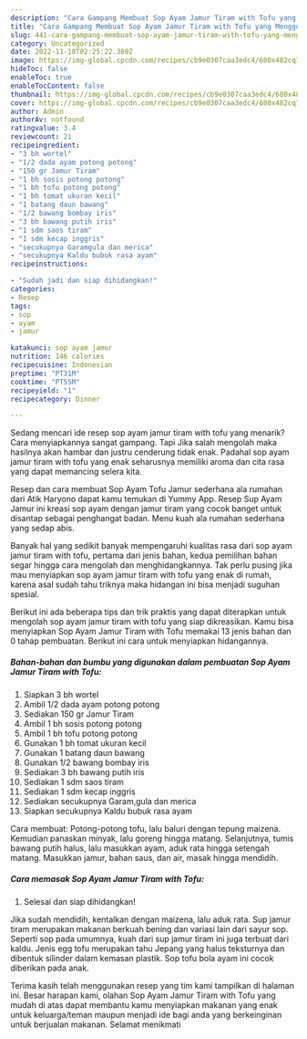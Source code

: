 ```yaml
---
description: "Cara Gampang Membuat Sop Ayam Jamur Tiram with Tofu yang Menggugah Selera, Buat Buka Puasa Menggugah Selera"
title: "Cara Gampang Membuat Sop Ayam Jamur Tiram with Tofu yang Menggugah Selera, Buat Buka Puasa Menggugah Selera"
slug: 441-cara-gampang-membuat-sop-ayam-jamur-tiram-with-tofu-yang-menggugah-selera-buat-buka-puasa-menggugah-selera
category: Uncategorized
date: 2022-11-18T02:25:22.389Z
image: https://img-global.cpcdn.com/recipes/cb9e0307caa3edc4/680x482cq70/sop-ayam-jamur-tiram-with-tofu-foto-resep-utama.jpg
hideToc: false
enableToc: true
enableTocContent: false
thumbnail: https://img-global.cpcdn.com/recipes/cb9e0307caa3edc4/680x482cq70/sop-ayam-jamur-tiram-with-tofu-foto-resep-utama.jpg
cover: https://img-global.cpcdn.com/recipes/cb9e0307caa3edc4/680x482cq70/sop-ayam-jamur-tiram-with-tofu-foto-resep-utama.jpg
author: Admin
authorAv: notfound
ratingvalue: 3.4
reviewcount: 21
recipeingredient:
- "3 bh wortel"
- "1/2 dada ayam potong potong"
- "150 gr Jamur Tiram"
- "1 bh sosis potong potong"
- "1 bh tofu potong potong"
- "1 bh tomat ukuran kecil"
- "1 batang daun bawang"
- "1/2 bawang bombay iris"
- "3 bh bawang putih iris"
- "1 sdm saos tiram"
- "1 sdm kecap inggris"
- "secukupnya Garamgula dan merica"
- "secukupnya Kaldu bubuk rasa ayam"
recipeinstructions:

- "Sudah jadi dan siap dihidangkan!"
categories:
- Resep
tags:
- sop
- ayam
- jamur

katakunci: sop ayam jamur 
nutrition: 146 calories
recipecuisine: Indonesian
preptime: "PT31M"
cooktime: "PT55M"
recipeyield: "1"
recipecategory: Dinner

---
```



Sedang mencari ide resep sop ayam jamur tiram with tofu yang menarik? Cara menyiapkannya sangat gampang. Tapi Jika salah mengolah maka hasilnya akan hambar dan justru cenderung tidak enak. Padahal sop ayam jamur tiram with tofu yang enak seharusnya memiliki aroma dan cita rasa yang dapat memancing selera kita.


Resep dan cara membuat Sop Ayam Tofu Jamur sederhana ala rumahan dari Atik Haryono dapat kamu temukan di Yummy App. Resep Sup Ayam Jamur ini kreasi sop ayam dengan jamur tiram yang cocok banget untuk disantap sebagai penghangat badan. Menu kuah ala rumahan sederhana yang sedap abis.

Banyak hal yang sedikit banyak mempengaruhi kualitas rasa dari sop ayam jamur tiram with tofu, pertama dari jenis bahan, kedua pemilihan bahan segar hingga cara mengolah dan menghidangkannya. Tak perlu pusing jika mau menyiapkan sop ayam jamur tiram with tofu yang enak di rumah, karena asal sudah tahu triknya maka hidangan ini bisa menjadi suguhan spesial.


Berikut ini ada beberapa tips dan trik praktis yang dapat diterapkan untuk mengolah sop ayam jamur tiram with tofu yang siap dikreasikan. Kamu bisa menyiapkan Sop Ayam Jamur Tiram with Tofu memakai 13 jenis bahan dan 0 tahap pembuatan. Berikut ini cara untuk menyiapkan hidangannya.

<!--inarticleads1-->

##### Bahan-bahan dan bumbu yang digunakan dalam pembuatan Sop Ayam Jamur Tiram with Tofu:

1. Siapkan 3 bh wortel
1. Ambil 1/2 dada ayam potong potong
1. Sediakan 150 gr Jamur Tiram
1. Ambil 1 bh sosis potong potong
1. Ambil 1 bh tofu potong potong
1. Gunakan 1 bh tomat ukuran kecil
1. Gunakan 1 batang daun bawang
1. Gunakan 1/2 bawang bombay iris
1. Sediakan 3 bh bawang putih iris
1. Sediakan 1 sdm saos tiram
1. Sediakan 1 sdm kecap inggris
1. Sediakan secukupnya Garam,gula dan merica
1. Siapkan secukupnya Kaldu bubuk rasa ayam


Cara membuat: Potong-potong tofu, lalu baluri dengan tepung maizena. Kemudian panaskan minyak, lalu goreng hingga matang. Selanjutnya, tumis bawang putih halus, lalu masukkan ayam, aduk rata hingga setengah matang. Masukkan jamur, bahan saus, dan air, masak hingga mendidih. 

<!--inarticleads2-->

##### Cara memasak Sop Ayam Jamur Tiram with Tofu:


1. Selesai dan siap dihidangkan!

Jika sudah mendidih, kentalkan dengan maizena, lalu aduk rata. Sup jamur tiram merupakan makanan berkuah bening dan variasi lain dari sayur sop. Seperti sop pada umumnya, kuah dari sup jamur tiram ini juga terbuat dari kaldu. Jenis egg tofu merupakan tahu Jepang yang halus teksturnya dan dibentuk silinder dalam kemasan plastik. Sop tofu bola ayam ini cocok diberikan pada anak. 

Terima kasih telah menggunakan resep yang tim kami tampilkan di halaman ini. Besar harapan kami, olahan Sop Ayam Jamur Tiram with Tofu yang mudah di atas dapat membantu kamu menyiapkan makanan yang enak untuk keluarga/teman maupun menjadi ide bagi anda yang berkeinginan untuk berjualan makanan. Selamat menikmati
